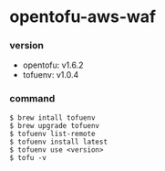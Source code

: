 # opentofu-aws-waf

### version

- opentofu: v1.6.2
- tofuenv: v1.0.4

### command

```shell
$ brew intall tofuenv
$ brew upgrade tofuenv
$ tofuenv list-remote
$ tofuenv install latest
$ tofuenv use <version>
$ tofu -v
```
